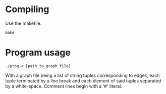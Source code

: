 # Compiling

Use the makefile. 

    make          


# Program usage

    ./prog < [path_to_graph_file]

With a graph file being a list of string tuples corresponding to edges, each tuple terminated by a line break and each element of said tuples separated by a white-space.
Comment lines begin with a '#' literal.
